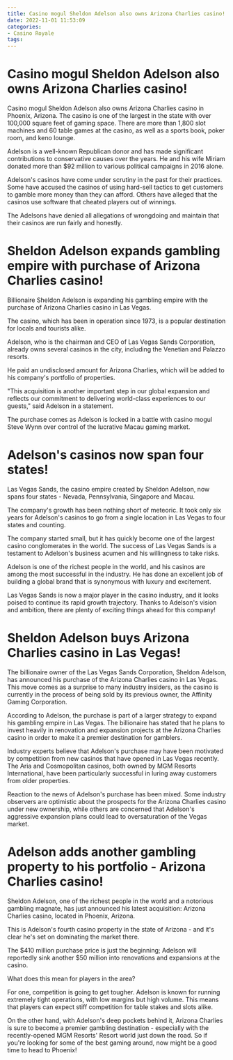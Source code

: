 ```yaml
---
title: Casino mogul Sheldon Adelson also owns Arizona Charlies casino!
date: 2022-11-01 11:53:09
categories:
- Casino Royale
tags:
---
```



#  Casino mogul Sheldon Adelson also owns Arizona Charlies casino!

Casino mogul Sheldon Adelson also owns Arizona Charlies casino in Phoenix, Arizona. The casino is one of the largest in the state with over 100,000 square feet of gaming space. There are more than 1,800 slot machines and 60 table games at the casino, as well as a sports book, poker room, and keno lounge.

Adelson is a well-known Republican donor and has made significant contributions to conservative causes over the years. He and his wife Miriam donated more than $92 million to various political campaigns in 2016 alone.

Adelson's casinos have come under scrutiny in the past for their practices. Some have accused the casinos of using hard-sell tactics to get customers to gamble more money than they can afford. Others have alleged that the casinos use software that cheated players out of winnings.

The Adelsons have denied all allegations of wrongdoing and maintain that their casinos are run fairly and honestly.

#  Sheldon Adelson expands gambling empire with purchase of Arizona Charlies casino!

Billionaire Sheldon Adelson is expanding his gambling empire with the purchase of Arizona Charlies casino in Las Vegas.

The casino, which has been in operation since 1973, is a popular destination for locals and tourists alike.

Adelson, who is the chairman and CEO of Las Vegas Sands Corporation, already owns several casinos in the city, including the Venetian and Palazzo resorts.

He paid an undisclosed amount for Arizona Charlies, which will be added to his company's portfolio of properties.

"This acquisition is another important step in our global expansion and reflects our commitment to delivering world-class experiences to our guests," said Adelson in a statement.

The purchase comes as Adelson is locked in a battle with casino mogul Steve Wynn over control of the lucrative Macau gaming market.

#  Adelson's casinos now span four states!

Las Vegas Sands, the casino empire created by Sheldon Adelson, now spans four states - Nevada, Pennsylvania, Singapore and Macau.

The company's growth has been nothing short of meteoric. It took only six years for Adelson's casinos to go from a single location in Las Vegas to four states and counting.

The company started small, but it has quickly become one of the largest casino conglomerates in the world. The success of Las Vegas Sands is a testament to Adelson's business acumen and his willingness to take risks.

Adelson is one of the richest people in the world, and his casinos are among the most successful in the industry. He has done an excellent job of building a global brand that is synonymous with luxury and excitement.

Las Vegas Sands is now a major player in the casino industry, and it looks poised to continue its rapid growth trajectory. Thanks to Adelson's vision and ambition, there are plenty of exciting things ahead for this company!

#  Sheldon Adelson buys Arizona Charlies casino in Las Vegas!

The billionaire owner of the Las Vegas Sands Corporation, Sheldon Adelson, has announced his purchase of the Arizona Charlies casino in Las Vegas. This move comes as a surprise to many industry insiders, as the casino is currently in the process of being sold by its previous owner, the Affinity Gaming Corporation.

According to Adelson, the purchase is part of a larger strategy to expand his gambling empire in Las Vegas. The billionaire has stated that he plans to invest heavily in renovation and expansion projects at the Arizona Charlies casino in order to make it a premier destination for gamblers.

Industry experts believe that Adelson's purchase may have been motivated by competition from new casinos that have opened in Las Vegas recently. The Aria and Cosmopolitan casinos, both owned by MGM Resorts International, have been particularly successful in luring away customers from older properties.

Reaction to the news of Adelson's purchase has been mixed. Some industry observers are optimistic about the prospects for the Arizona Charlies casino under new ownership, while others are concerned that Adelson's aggressive expansion plans could lead to oversaturation of the Vegas market.

#  Adelson adds another gambling property to his portfolio - Arizona Charlies casino!

Sheldon Adelson, one of the richest people in the world and a notorious gambling magnate, has just announced his latest acquisition: Arizona Charlies casino, located in Phoenix, Arizona.

This is Adelson's fourth casino property in the state of Arizona - and it's clear he's set on dominating the market there.

The $410 million purchase price is just the beginning; Adelson will reportedly sink another $50 million into renovations and expansions at the casino.

What does this mean for players in the area?

For one, competition is going to get tougher. Adelson is known for running extremely tight operations, with low margins but high volume. This means that players can expect stiff competition for table stakes and slots alike.

On the other hand, with Adelson's deep pockets behind it, Arizona Charlies is sure to become a premier gambling destination - especially with the recently-opened MGM Resorts' Resort world just down the road. So if you're looking for some of the best gaming around, now might be a good time to head to Phoenix!